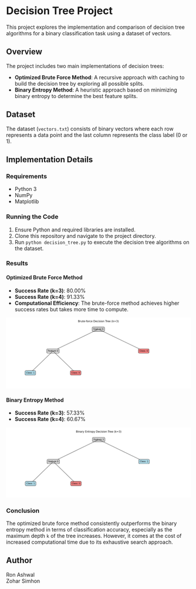# Decision Tree Project

This project explores the implementation and comparison of decision tree algorithms for a binary classification task using a dataset of vectors.

## Overview

The project includes two main implementations of decision trees:
- **Optimized Brute Force Method**: A recursive approach with caching to build the decision tree by exploring all possible splits.
- **Binary Entropy Method**: A heuristic approach based on minimizing binary entropy to determine the best feature splits.

## Dataset

The dataset (`vectors.txt`) consists of binary vectors where each row represents a data point and the last column represents the class label (0 or 1).

## Implementation Details

### Requirements

- Python 3
- NumPy
- Matplotlib

### Running the Code

1. Ensure Python and required libraries are installed.
2. Clone this repository and navigate to the project directory.
3. Run `python decision_tree.py` to execute the decision tree algorithms on the dataset.

### Results

#### Optimized Brute Force Method

- **Success Rate (k=3)**: 80.00%
- **Success Rate (k=4)**: 91.33%
- **Computational Efficiency**: The brute-force method achieves higher success rates but takes more time to compute.

![Optimized Brute Force Tree](images/optimized_brute_force_tree.jpg)

#### Binary Entropy Method

- **Success Rate (k=3)**: 57.33%
- **Success Rate (k=4)**: 60.67%

![Binary Entropy Tree](images/binary_entropy_tree.jpg)

### Conclusion

The optimized brute force method consistently outperforms the binary entropy method in terms of classification accuracy, especially as the maximum depth `k` of the tree increases. However, it comes at the cost of increased computational time due to its exhaustive search approach.

## Author

Ron Ashwal <br>
Zohar Simhon